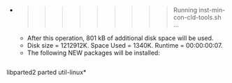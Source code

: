 * >>>>>>>>> Running inst-min-con-cld-tools.sh ...
  * After this operation, 801 kB of additional disk space will be used.
  * Disk size = 1212912K. Space Used = 1340K. Runtime = 00:00:00:07.
  * The following NEW packages will be installed:
  ```bash
libparted2 parted util-linux*
  ```
